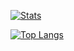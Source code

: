 [![Stats](https://github-readme-stats.vercel.app/api?username=mishantrop&show_icons=true&hide_border=true&border_radius=0&theme=dracula&hide_rank=true&hide=issues&card_width=350)](https://github.com/mishantrop)

[![Top Langs](https://github-readme-stats.vercel.app/api/top-langs/?username=mishantrop&hide_border=true&border_radius=0&layout=compact&theme=dracula)](https://github.com/mishantrop)
